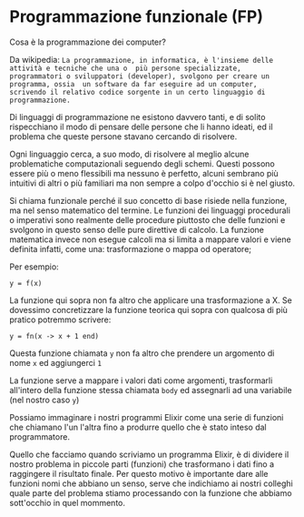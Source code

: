 # Programmazione funzionale (FP)

Cosa è la programmazione dei computer?

Da wikipedia:
`
La programmazione, in informatica, è l'insieme delle attività e tecniche che una o 
più persone specializzate, programmatori o sviluppatori (developer), svolgono per
creare un programma, ossia  un software da far eseguire ad un computer, 
scrivendo il relativo codice sorgente in un certo linguaggio di programmazione.
`

Di linguaggi di programmazione ne esistono davvero tanti, e di solito rispecchiano 
il modo di pensare delle persone che li hanno ideati, ed il problema che queste persone
stavano cercando di risolvere.

Ogni linguaggio cerca, a suo modo, di risolvere al meglio alcune problematiche
computazionali seguendo degli schemi. Questi possono essere più o meno flessibili
ma nessuno è perfetto, alcuni sembrano più intuitivi di altri o più familiari ma
non sempre a colpo d'occhio si è nel giusto.

Si chiama funzionale perché il suo concetto di base risiede nella funzione, 
ma nel senso matematico del termine. Le funzioni dei linguaggi procedurali o 
imperativi sono realmente delle procedure piuttosto che delle funzioni e svolgono
in questo senso delle pure direttive di calcolo. La funzione matematica invece non 
esegue calcoli ma si limita a mappare valori e viene definita infatti, 
come una: trasformazione o mappa od operatore; 

Per esempio:

`y = f(x)`

La funzione qui sopra non fa altro che applicare una trasformazione a X. Se dovessimo concretizzare
la funzione teorica qui sopra con qualcosa di più pratico potremmo scrivere: 

`y = fn(x -> x + 1 end)`

Questa funzione chiamata `y` non fa altro che prendere un argomento di nome `x` ed aggiungerci `1`

La funzione serve a mappare i valori dati come argomenti, trasformarli all'intero della funzione stessa
chiamata `body` ed assegnarli ad una variabile (nel nostro caso `y`)

Possiamo immaginare i nostri programmi Elixir come una serie di funzioni che chiamano 
l'un l'altra fino a produrre quello che è stato inteso dal programmatore.

Quello che facciamo quando scriviamo un programma Elixir, è di 
dividere il nostro problema in piccole parti (funzioni) che trasformano
i dati fino a raggingere il risultato finale. Per questo motivo è importante
dare alle funzioni nomi che abbiano un senso, serve che indichiamo 
ai nostri colleghi quale parte del problema stiamo processando con la funzione
che abbiamo sott'occhio in quel mommento.
